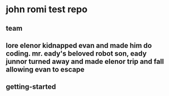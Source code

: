 # john romi test repo


## team

## lore elenor kidnapped evan and made him do coding. mr. eady's beloved robot son, eady junnor turned away and made elenor trip and fall allowing evan to escape

## getting-started


